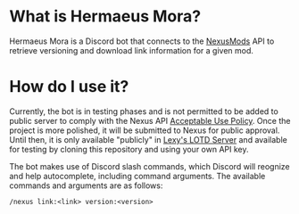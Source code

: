 # What is Hermaeus Mora?

Hermaeus Mora is a Discord bot that connects to the [NexusMods](https://nexusmods.com) API
to retrieve versioning and download link information for a given mod.

# How do I use it?

Currently, the bot is in testing phases and is not permitted to be added to public server
to comply with the Nexus API [Acceptable Use Policy](https://help.nexusmods.com/article/114-api-acceptable-use-policy).
Once the project is more polished, it will be submitted to Nexus for public approval.
Until then, it is only available "publicly" in [Lexy's LOTD Server](https://discord.gg/xj7JcZ7)
and available for testing by cloning this repository and using your own API key.

The bot makes use of Discord slash commands, which Discord will reognize and help autocomplete,
including command arguments. The available commands and arguments are as follows:

`/nexus link:<link> version:<version>`